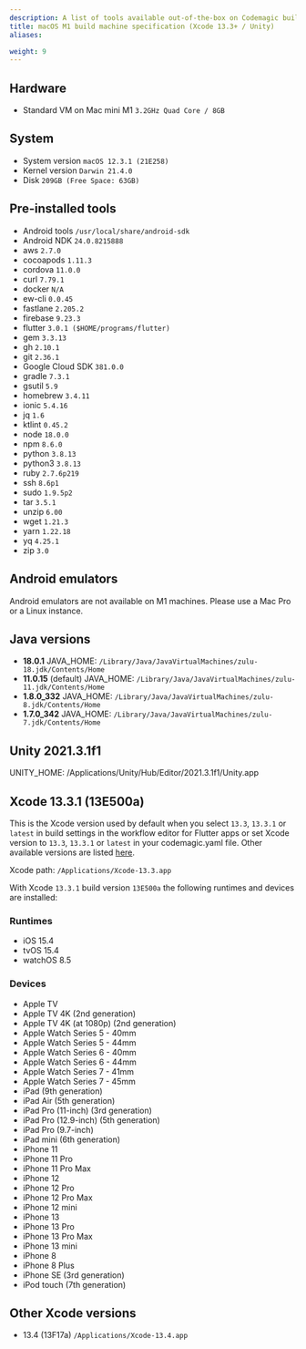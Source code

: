 ```yaml
---
description: A list of tools available out-of-the-box on Codemagic build machines.
title: macOS M1 build machine specification (Xcode 13.3+ / Unity)
aliases:

weight: 9
---
```


## Hardware

- Standard VM on Mac mini M1 `3.2GHz Quad Core / 8GB`

## System

- System version `macOS 12.3.1 (21E258)`
- Kernel version `Darwin 21.4.0`
- Disk `209GB (Free Space: 63GB)`

## Pre-installed tools

- Android tools `/usr/local/share/android-sdk`
- Android NDK `24.0.8215888`
- aws `2.7.0`
- cocoapods `1.11.3`
- cordova `11.0.0`
- curl `7.79.1`
- docker `N/A`
- ew-cli `0.0.45`
- fastlane `2.205.2`
- firebase `9.23.3`
- flutter `3.0.1 ($HOME/programs/flutter)`
- gem `3.3.13`
- gh `2.10.1`
- git `2.36.1`
- Google Cloud SDK `381.0.0`
- gradle `7.3.1`
- gsutil `5.9`
- homebrew `3.4.11`
- ionic `5.4.16`
- jq `1.6`
- ktlint `0.45.2`
- node `18.0.0`
- npm `8.6.0`
- python `3.8.13`
- python3 `3.8.13`
- ruby `2.7.6p219`
- ssh `8.6p1`
- sudo `1.9.5p2`
- tar `3.5.1`
- unzip `6.00`
- wget `1.21.3`
- yarn `1.22.18`
- yq `4.25.1`
- zip `3.0`

## Android emulators

Android emulators are not available on M1 machines. Please use a Mac Pro or a Linux instance.

## Java versions

- **18.0.1** JAVA_HOME: `/Library/Java/JavaVirtualMachines/zulu-18.jdk/Contents/Home`
- **11.0.15** (default) JAVA_HOME: `/Library/Java/JavaVirtualMachines/zulu-11.jdk/Contents/Home`
- **1.8.0_332** JAVA_HOME: `/Library/Java/JavaVirtualMachines/zulu-8.jdk/Contents/Home`
- **1.7.0_342** JAVA_HOME: `/Library/Java/JavaVirtualMachines/zulu-7.jdk/Contents/Home`

## Unity 2021.3.1f1

UNITY_HOME: /Applications/Unity/Hub/Editor/2021.3.1f1/Unity.app

## Xcode 13.3.1 (13E500a)

This is the Xcode version used by default when you select `13.3`, `13.3.1` or `latest` in build settings in the workflow 
editor for Flutter apps or set Xcode version to `13.3`, `13.3.1` or `latest` in your codemagic.yaml file.
Other available versions are listed [here](#other-xcode-versions).

Xcode path: `/Applications/Xcode-13.3.app`

With Xcode `13.3.1` build version `13E500a` the following runtimes and devices are installed:

### Runtimes

- iOS 15.4
- tvOS 15.4
- watchOS 8.5

### Devices

- Apple TV
- Apple TV 4K (2nd generation)
- Apple TV 4K (at 1080p) (2nd generation)
- Apple Watch Series 5 - 40mm
- Apple Watch Series 5 - 44mm
- Apple Watch Series 6 - 40mm
- Apple Watch Series 6 - 44mm
- Apple Watch Series 7 - 41mm
- Apple Watch Series 7 - 45mm
- iPad (9th generation)
- iPad Air (5th generation)
- iPad Pro (11-inch) (3rd generation)
- iPad Pro (12.9-inch) (5th generation)
- iPad Pro (9.7-inch)
- iPad mini (6th generation)
- iPhone 11
- iPhone 11 Pro
- iPhone 11 Pro Max
- iPhone 12
- iPhone 12 Pro
- iPhone 12 Pro Max
- iPhone 12 mini
- iPhone 13
- iPhone 13 Pro
- iPhone 13 Pro Max
- iPhone 13 mini
- iPhone 8
- iPhone 8 Plus
- iPhone SE (3rd generation)
- iPod touch (7th generation)

## Other Xcode versions

- 13.4 (13F17a) `/Applications/Xcode-13.4.app`
